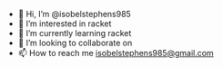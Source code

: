 - 👋 Hi, I’m @isobelstephens985
- 👀 I’m interested in racket
- 🌱 I’m currently learning racket
- 💞️ I’m looking to collaborate on
- 📫 How to reach me isobelstephens985@gmail.com

<!---
isobelstephens985/isobelstephens985 is a ✨ special ✨ repository because its `README.md` (this file) appears on your GitHub profile.
You can click the Preview link to take a look at your changes.
--->
